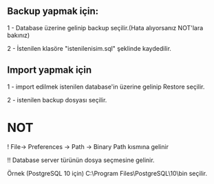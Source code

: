 ## Backup yapmak için:

1 - Database üzerine gelinip backup seçilir.(Hata alıyorsanız NOT'lara bakınız)

2 - İstenilen klasöre "istenilenisim.sql" şeklinde kaydedilir.

## Import yapmak için

1 - import edilmek istenilen database'in üzerine gelinip Restore seçilir.

2 - istenilen backup dosyası seçilir.

# NOT

! File-> Preferences -> Path -> Binary Path kısmına gelinir

!! Database server türünün dosya seçmesine gelinir.

Örnek (PostgreSQL 10 için) C:\Program Files\PostgreSQL\10\bin seçilir.